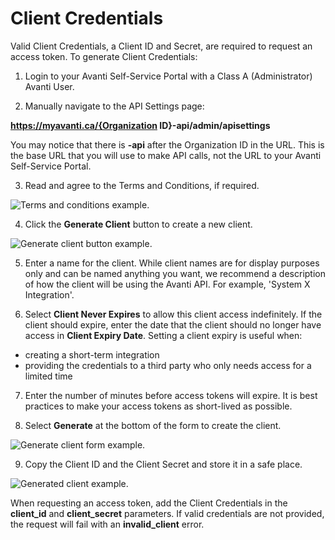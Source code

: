 # Client Credentials

Valid Client Credentials, a Client ID and Secret, are required to request an access token. To generate Client Credentials:

1. Login to your Avanti Self-Service Portal with a Class A (Administrator) Avanti User.

2. Manually navigate to the API Settings page:

**https://myavanti.ca/{Organization ID}-api/admin/apisettings**

You may notice that there is  **-api** after the Organization ID in the URL. This is the base URL that you will use to make API calls, not the URL to your Avanti Self-Service Portal.

3. Read and agree to the Terms and Conditions, if required.

![Terms and conditions example.](https://firebasestorage.googleapis.com/v0/b/avanti-hcm.appspot.com/o/api-docs%2Fterms-conditions.png?alt=media&token=c558e359-8a26-4b55-b161-f8ce30ee45f2)

4. Click the **Generate Client** button to create a new client.

![Generate client button example.](https://firebasestorage.googleapis.com/v0/b/avanti-hcm.appspot.com/o/api-docs%2Fgenerate-client-button.png?alt=media&token=bf7bf936-2354-471d-a3b3-ecec2b1f78e8)

5. Enter a name for the client. While client names are for display purposes only and can be named anything you want, we recommend a description of how the client will be using the Avanti API. For example, 'System X Integration'. 

6. Select **Client Never Expires** to allow this client access indefinitely. If the client should expire, enter the date that the client should no longer have access in **Client Expiry Date**. Setting a client expiry is useful when:
- creating a short-term integration
- providing the credentials to a third party who only needs access for a limited time

7. Enter the number of minutes before access tokens will expire. It is best practices to make your access tokens as short-lived as possible.

8. Select **Generate** at the bottom of the form to create the client.

![Generate client form example.](https://firebasestorage.googleapis.com/v0/b/avanti-hcm.appspot.com/o/api-docs%2Fgenerate-client-form.png?alt=media&token=01e646a3-b454-4443-9190-3caffa051236)

9. Copy the Client ID and the Client Secret and store it in a safe place.

![Generated client example.](https://firebasestorage.googleapis.com/v0/b/avanti-hcm.appspot.com/o/api-docs%2Fclients-table.png?alt=media&token=3430bc59-228f-4d18-a077-95d3848bd3dc)

When requesting an access token, add the Client Credentials in the **client_id** and **client_secret** parameters. If valid credentials are not provided, the request will fail with an **invalid_client** error.
